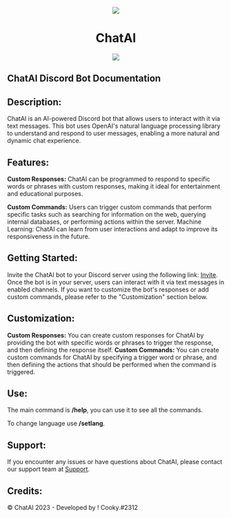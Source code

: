 <p  align="center">
<img  src="https://cdn.discordapp.com/attachments/1094995502472368198/1099073824223404082/images_1.png">
</p>
<h1  align="center">ChatAI</h1>
<p  align="center">
<a  href="https://chataibot.fly.dev"><img  src="https://img.shields.io/static/v1?label=Site&message=ChatAI&color=050505"></a>
</p>


## ChatAI Discord Bot Documentation
## Description:
ChatAI is an AI-powered Discord bot that allows users to interact with it via text messages. This bot uses OpenAI's natural language processing library to understand and respond to user messages, enabling a more natural and dynamic chat experience.

## Features:
**Custom Responses:** ChatAI can be programmed to respond to specific words or phrases with custom responses, making it ideal for entertainment and educational purposes.


**Custom Commands:** Users can trigger custom commands that perform specific tasks such as searching for information on the web, querying internal databases, or performing actions within the server.
Machine Learning: ChatAI can learn from user interactions and adapt to improve its responsiveness in the future.
## Getting Started:
Invite the ChatAI bot to your Discord server using the following link: [Invite](https://discord.com/api/oauth2/authorize?client_id=1094984987364839465&permissions=52288&scope=bot%20applications.commands).
Once the bot is in your server, users can interact with it via text messages in enabled channels.
If you want to customize the bot's responses or add custom commands, please refer to the "Customization" section below.
## Customization:
**Custom Responses:** You can create custom responses for ChatAI by providing the bot with specific words or phrases to trigger the response, and then defining the response itself.
**Custom Commands:** You can create custom commands for ChatAI by specifying a trigger word or phrase, and then defining the actions that should be performed when the command is triggered.
## Use:
The main command is **/help**, you can use it to see all the commands.


To change language use **/setlang**.

## Support:
If you encounter any issues or have questions about ChatAI, please contact our support team at [Support](https://discord.gg/dfZaHBwptB).

## Credits:
© ChatAI 2023 - Developed by ! Cooky.#2312
